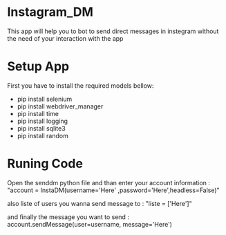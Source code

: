 # Instagram_DM
This app will help you to bot to send direct messages in instegram without the need of your interaction with the app
# Setup App
First you have to install the required models bellow:
- pip install selenium 
- pip install webdriver_manager
- pip install time 
- pip install logging
- pip install sqlite3
- pip install random

# Runing Code
Open the senddm python file and than enter your account information :
"account = InstaDM(username='Here' ,password='Here',headless=False)"

also liste of users you wanna send message to :
"liste = ['Here']"

and finally the message you want to send :
account.sendMessage(user=username, message='Here')


